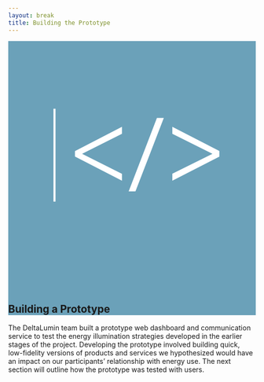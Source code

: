 ```yaml
---
layout: break
title: Building the Prototype
--- 
```

<div id="prototype"  class="section-break" style="background-color:#6ba1b9">
	<div class="code">
		<svg viewBox="0 0 1200 1200">
			<g class="cursor">
				<line fill="none" stroke="#FFFFFF" stroke-width="10" stroke-miterlimit="10" x1="224.2" y1="327.8" x2="224.2" y2="777.8"/>
			</g>
			<g class="openingCarrot">
				<path fill="#FFFFFF" d="M323.4,533.1l227.9-117.4v33.9l-192.1,96.3v1l192.1,96.3V677L323.4,559.6V533.1z"/>
			</g>
			<g class="slash">
				<path fill="#FFFFFF" d="M583.8,728.8l137-356.1h33.4L616.7,728.8H583.8z"/>
				</g>
			<g class="closingCarrot">
				<path fill="#FFFFFF" d="M1023.5,560.1L795.6,677v-33.9l193.5-96.3v-1l-193.5-96.3v-33.9l227.9,116.9V560.1z"/>
			</g>
		</svg>
	</div>
	<h2>Building a Prototype</h2>
</div>

<div class="sectionIntro">
	<p>The DeltaLumin team built a prototype web dashboard and communication service to test the energy illumination strategies developed in the earlier stages of the project. Developing the prototype involved building quick, low-fidelity versions of products and services we hypothesized would have an impact on our participants’ relationship with energy use. The next section will outline how the prototype was tested with users.</p>
</div>